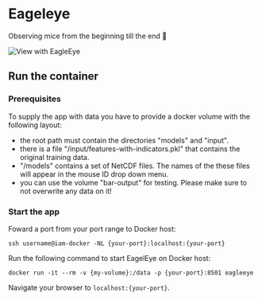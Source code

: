 # Eageleye

Observing mice from the beginning till the end 🦅

![View with EagleEye](https://github.com/UKEIAM/eagleeye/assets/11088297/0306df34-fd9c-457a-81dd-ad24aef952c7)

## Run the container
### Prerequisites
To supply the app with data you have to provide a docker volume with the following layout:

* the root path must contain the directories "models" and "input".
* there is a file "/input/features-with-indicators.pkl" that contains the original training data.
* "/models" contains a set of NetCDF files. The names of the these files will appear in the mouse ID drop down menu.
* you can use the volume "bar-output" for testing. Please make sure to not overwrite any data on it!

### Start the app
Foward a port from your port range to Docker host:
```
ssh username@iam-docker -NL {your-port}:localhost:{your-port}
```

Run the following command to start EagelEye on Docker host:
```
docker run -it --rm -v {my-volume}:/data -p {your-port}:8501 eagleeye
```

Navigate your browser to `localhost:{your-port}`.

